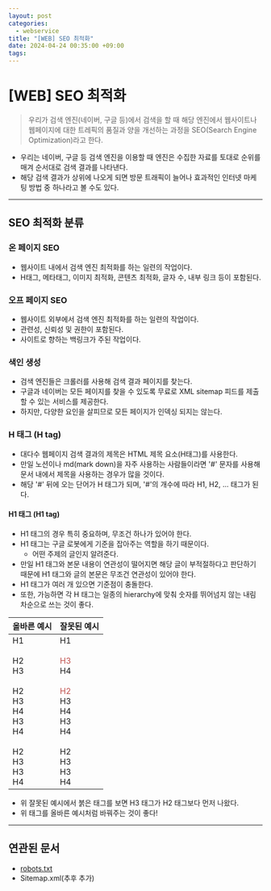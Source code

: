 ```yaml
---
layout: post
categories:
  - webservice
title: "[WEB] SEO 최적화"
date: 2024-04-24 00:35:00 +09:00
tags:
---
```

# \[WEB] SEO 최적화

>우리가 검색 엔진(네이버, 구글 등)에서 검색을 할 때 해당 엔진에서 웹사이트나 웹페이지에 대한 트레픽의 품질과 양을 개선하는 과정을 SEO(Search Engine Optimization)라고 한다.

- 우리는 네이버, 구글 등 검색 엔진을 이용할 때 엔진은 수집한 자료를 토대로 순위를 매겨 순서대로 검색 결과를 나타낸다.
- 해당 검색 결과가 상위에 나오게 되면 방문 트래픽이 늘어나 효과적인 인터넷 마케팅 방법 중 하나라고 볼 수도 있다.

-----

## SEO 최적화 분류

### 온 페이지 SEO
- 웹사이트 내에서 검색 엔진 최적화를 하는 일련의 작업이다.
- H태그, 메타태그, 이미지 최적화, 콘텐츠 최적화, 글자 수, 내부 링크 등이 포함된다.

### 오프 페이지 SEO
- 웹사이트 외부에서 검색 엔진 최적화를 하는 일련의 작업이다.
- 관련성, 신뢰성 및 권한이 포함된다.
- 사이트로 향하는 백링크가 주된 작업이다.

### 색인 생성
- 검색 엔진들은 크롤러를 사용해 검색 결과 페이지를 찾는다.
- 구글과 네이버는 모든 페이지를 찾을 수 있도록 무료로 XML sitemap 피드를 제출할 수 있는 서비스를 제공한다.
- 하지만, 다양한 요인을 살피므로 모든 페이지가 인덱싱 되지는 않는다.

### H 태그 (H tag)
- 대다수 웹페이지 검색 결과의 제목은 HTML 제목 요소(H태그)를 사용한다.
- 만일 노션이나 md(mark down)을 자주 사용하는 사람들이라면 \'#' 문자를 사용해 문서 내에서 제목을 사용하는 경우가 많을 것이다.
- 해당 \'#' 뒤에 오는 단어가 H 태그가 되며, \'#'의 개수에 따라 H1, H2, ... 태그가 된다.

#### H1 태그 (H1 tag)
- H1 태그의 경우 특히 중요하며, 무조건 하나가 있어야 한다.
- H1 태그는 구글 로봇에게 기준을 잡아주는 역할을 하기 때문이다.
	- 어떤 주제의 글인지 알려준다.
- 만일 H1 태그와 본문 내용이 연관성이 떨어지면 해당 글이 부적절하다고 판단하기 때문에 H1 태그와 글의 본문은 무조건 연관성이 있어야 한다.
- H1 태그가 여러 개 있으면 기준점이 충돌한다.
- 또한, 가능하면 각 H 태그는 일종의 hierarchy에 맞춰 숫자를 뛰어넘지 않는 내림차순으로 쓰는 것이 좋다.

| 올바른 예시                                                                           | 잘못된 예시                                                                                                                                     |
| -------------------------------------------------------------------------------- | ------------------------------------------------------------------------------------------------------------------------------------------ |
| H1<br><br>H2<br>H3<br><br>H2<br>H3<br>H4<br>H3<br>H4<br><br>H2<br>H3<br>H3<br>H4 | H1<br><br><font color="#c0504d">H3</font><br>H4<br><br><font color="#c0504d">H2</font><br>H3<br>H4<br>H3<br>H4<br><br>H2<br>H3<br>H3<br>H4 |
- 위 잘못된 예시에서 붉은 태그를 보면 H3 태그가 H2 태그보다 먼저 나왔다.
- 위 태그를 올바른 예시처럼 바꿔주는 것이 좋다!

--- 

## 연관된 문서

- [robots.txt](webservice/_posts/2024-04-28-robotstxt.md)
- Sitemap.xml(추후 추가)